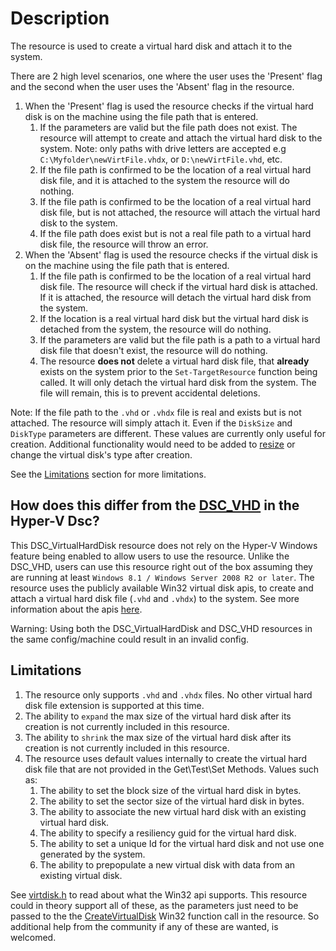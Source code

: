# Description

The resource is used to create a virtual hard disk and attach it to the system.

There are 2 high level scenarios, one where the user uses the 'Present' flag
and the second when the user uses the 'Absent' flag in the resource.

1. When the 'Present' flag is used the resource checks if the virtual hard disk
is on the machine using the file path that is entered.
    1. If the parameters are valid but the file path does not exist. The
    resource will attempt to create and attach the virtual hard disk to
    the system. Note: only paths with drive letters are accepted e.g
    `C:\Myfolder\newVirtFile.vhdx`, or `D:\newVirtFile.vhd`, etc.
    1. If the file path is confirmed to be the location of a real virtual hard
    disk file, and it is attached to the system the resource will do nothing.
    1. If the file path is confirmed to be the location of a real virtual hard
    disk file, but is not attached, the resource will attach the virtual hard
    disk to the system.
    1. If the file path does exist but is not a real file path to a virtual
    hard disk file, the resource will throw an error.
1. When the 'Absent' flag is used the resource checks if the virtual disk is on
the machine using the file path that is entered.
    1. If the file path is confirmed to be the location of a real virtual hard
    disk file. The resource will check if the virtual hard disk is attached.
    If it is attached, the resource will detach the virtual hard disk from
    the system.
    1. If the location is a real virtual hard disk but the virtual hard disk
    is detached from the system, the resource will do nothing.
    1. If the parameters are valid but the file path is a path to a virtual
    hard disk file that doesn't exist, the resource will do nothing.
    1. The resource **does not** delete a virtual hard disk file, that
    **already** exists on the system prior to the `Set-TargetResource`
    function being called. It will only detach the virtual hard disk
    from the system. The file will remain, this is to prevent accidental deletions.

Note: If the file path to the `.vhd` or `.vhdx` file is real and exists but is
not attached. The resource will simply attach it. Even if the `DiskSize` and
`DiskType` parameters are different. These values are currently only useful for
creation. Additional functionality would need to be added to [resize](https://learn.microsoft.com/en-us/windows/win32/api/virtdisk/nf-virtdisk-resizevirtualdisk)
or change
the virtual disk's type after creation.

See the [Limitations](#limitations) section for more limitations.

## How does this differ from the [DSC_VHD](https://github.com/dsccommunity/HyperVDsc/tree/main/source/DSCResources/DSC_VHD) in the Hyper-V Dsc?

This DSC_VirtualHardDisk resource does not rely on the Hyper-V Windows feature
being enabled to allow users to use the resource. Unlike the DSC_VHD, users can
use this resource right out of the box assuming they are running at least
`Windows 8.1 / Windows Server 2008 R2 or later`. The resource uses the publicly
available Win32 virtual disk apis, to create and attach a virtual hard disk file
(`.vhd` and `.vhdx`) to the system. See more information about the apis [here](https://learn.microsoft.com/en-us/windows/win32/api/virtdisk/).

Warning: Using both the DSC_VirtualHardDisk and DSC_VHD resources in the same
config/machine could result in an invalid config.

## Limitations

1. The resource only supports `.vhd` and `.vhdx` files. No other virtual hard disk
file extension is supported at this time.
1. The ability to `expand` the max size of the virtual hard disk after its creation is not currently included in this resource.
1. The ability to `shrink` the max size of the virtual hard disk after its creation
is not currently included in this resource.
1. The resource uses default values internally to create the virtual hard disk
file that are not provided in the Get\Test\Set Methods. Values such as:
    1. The ability to set the block size of the virtual hard disk in bytes.
    1. The ability to set the sector size of the virtual hard disk in bytes.
    1. The ability to associate the new virtual hard disk with an existing virtual
    hard disk.
    1. The ability to specify a resiliency guid for the virtual hard disk.
    1. The ability to set a unique Id for the virtual hard disk and not use one
    generated by the system.
    1. The ability to prepopulate a new virtual disk with data from an existing
    virtual disk.

See [virtdisk.h](https://learn.microsoft.com/en-us/windows/win32/api/virtdisk/)
to read about what the Win32 api supports. This resource could in theory support
all of these, as the parameters just need to be passed to the the [CreateVirtualDisk](https://learn.microsoft.com/en-us/windows/win32/api/virtdisk/nf-virtdisk-createvirtualdisk)
Win32 function call in the resource. So additional help from the community if any
of these are wanted, is welcomed.
